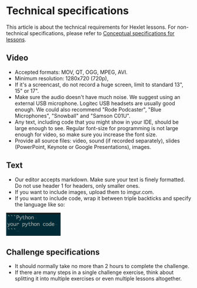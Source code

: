 # Technical specifications

This article is about the technical requirements for Hexlet lessons. For non-technical specifications, please refer to [Conceptual specifications for lessons](conceptual-specifications.md).

## Video

* Accepted formats: MOV, QT, OGG, MPEG, AVI.
* Minimum resolution: 1280x720 (720p),﻿
* If it's a screencast, do not record a huge screen, limit to standard 13", 15" or 17".
* Make sure the audio doesn't have much noise. We suggest using an external USB microphone. Logitec USB headsets are usually good enough. We could also recommend "Rode Podcaster", "Blue Microphones", "Snowball" and "Samson C01U﻿".
* Any text, including code that you might show in your IDE, should be large enough to see. Regular font-size for programming is not large enough for video, so make sure you increase the font size.
* Provide all source files: video, sound (if recorded separately), slides (PowerPoint, Keynote or Google Presentations), images.

## Text

* Our editor accepts markdown. Make sure your text is finely formatted. Do not use header 1 for headers, only smaller ones.
* If you want to include images, upload them to imgur.com.
* If you want to include code, wrap it between triple backticks and specify the language like so:

![Python code](assets/code-format.png)

## Challenge specifications

* It should normally take no more than 2 hours to complete the challenge.
* If there are many steps in a single challenge exercise, think about splitting it into multiple exercises or even multiple lessons altogether.

